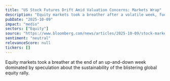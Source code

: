 ```yaml
---
title: "US Stock Futures Drift Amid Valuation Concerns: Markets Wrap"
description: "Equity markets took a breather after a volatile week, fueled by speculation about the sustainability of the rapid global equity rally."
pubDate: "2025-10-09"
impact: "medio"
sectors: ["Equity"]
source: "https://www.bloomberg.com/news/articles/2025-10-09/stock-market-today-dow-s-p-live-updates"
sentiment: "neutral"
relevanceScore: null
tickers: []
---
```


Equity markets took a breather at the end of an up-and-down week dominated by speculation about the sustainability of the blistering global equity rally.
